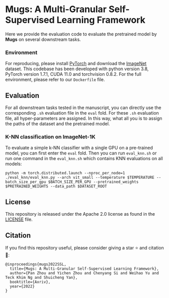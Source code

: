 # Mugs: A Multi-Granular Self-Supervised Learning Framework
Here we provide the evaluation code to evaluate the pretrained model by **Mugs** on several downstream tasks.

### Environment
For reproducing, please install [PyTorch](https://pytorch.org/) and download the [ImageNet](https://imagenet.stanford.edu/) dataset.
This codebase has been developed with python version 3.8, PyTorch version 1.7.1, CUDA 11.0 and torchvision 0.8.2. For the full 
environment, please refer to our `Dockerfile` file. 


## Evaluation
For all downstream tasks tested in the manuscript, you can directly use the corresponding `.sh` evaluation file 
in the `eval` fold. For these `.sh` evaluation file, all hyper-parameters are assigned. In this way, what all you 
is to assign the paths of the dataset and the pretrained model. 

### K-NN classification on ImageNet-1K
To evaluate a simple k-NN classifier with a single GPU on a pre-trained model, you can first enter the `eval` fold. Then you can run `eval_knn.sh` 
or run one command in the `eval_knn.sh` which contains KNN evaluations on all models:
```
python -m torch.distributed.launch --nproc_per_node=1 ./eval_knn/eval_knn.py --arch vit_small --temperature $TEMPERATURE --batch_size_per_gpu $BATCH_SIZE_PER_GPU --pretrained_weights $PRETRAINED_WEIGHTS --data_path $DATASET_ROOT 
```


## License
This repository is released under the Apache 2.0 license as found in the [LICENSE](LICENSE) file.

## Citation
If you find this repository useful, please consider giving a star :star: and citation :t-rex::
```
@inproceedings{mugs2022SSL,
  title={Mugs: A Multi-Granular Self-Supervised Learning Framework},
  author={Pan Zhou and Yichen Zhou and Chenyang Si and Weihao Yu and Teck Khim Ng and Shuicheng Yan},
  booktitle={Axriv},
  year={2022}
}
```